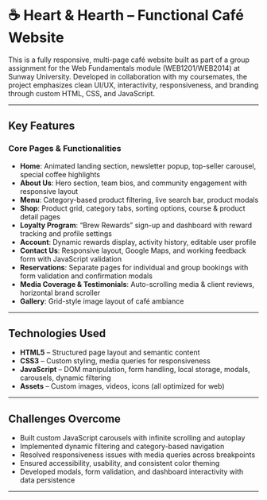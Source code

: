 # ☕ Heart & Hearth – Functional Café Website

This is a fully responsive, multi-page café website built as part of a group assignment for the Web Fundamentals module (WEB1201/WEB2014) at Sunway University. Developed in collaboration with my coursemates, the project emphasizes clean UI/UX, interactivity, responsiveness, and branding through custom HTML, CSS, and JavaScript.


---

## Key Features

### Core Pages & Functionalities
- **Home**: Animated landing section, newsletter popup, top-seller carousel, special coffee highlights
- **About Us**: Hero section, team bios, and community engagement with responsive layout
- **Menu**: Category-based product filtering, live search bar, product modals
- **Shop**: Product grid, category tabs, sorting options, course & product detail pages
- **Loyalty Program**: “Brew Rewards” sign-up and dashboard with reward tracking and profile settings
- **Account**: Dynamic rewards display, activity history, editable user profile
- **Contact Us**: Responsive layout, Google Maps, and working feedback form with JavaScript validation
- **Reservations**: Separate pages for individual and group bookings with form validation and confirmation modals
- **Media Coverage & Testimonials**: Auto-scrolling media & client reviews, horizontal brand scroller
- **Gallery**: Grid-style image layout of café ambiance

---

##  Technologies Used

- **HTML5** – Structured page layout and semantic content  
- **CSS3** – Custom styling, media queries for responsiveness  
- **JavaScript** – DOM manipulation, form handling, local storage, modals, carousels, dynamic filtering  
- **Assets** – Custom images, videos, icons (all optimized for web)  

---

##  Challenges Overcome

- Built custom JavaScript carousels with infinite scrolling and autoplay  
- Implemented dynamic filtering and category-based navigation  
- Resolved responsiveness issues with media queries across breakpoints  
- Ensured accessibility, usability, and consistent color theming  
- Developed modals, form validation, and dashboard interactivity with data persistence

---


